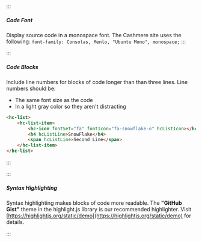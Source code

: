 :::

##### Code Font

Display source code in a monospace font. The Cashmere site uses the following: `font-family: Consolas, Menlo, "Ubuntu Mono", monospace;`
:::

:::

##### Code Blocks

Include line numbers for blocks of code longer than than three lines. Line numbers should be:

*   The same font size as the code
*   In a light gray color so they aren't distracting

```html
<hc-list>
    <hc-list-item>
        <hc-icon fontSet="fa" fontIcon="fa-snowflake-o" hcListIcon></hc-icon>
        <h4 hcListLine>SnowFlake</h4>
        <span hcListLine>Second Line</span>
    </hc-list-item>
</hc-list>
```

:::

:::

##### Syntax Highlighting

Syntax highlighting makes blocks of code more readable. The **"GitHub Gist"** theme in the highlight.js library is our recommended highlighter. Visit [https://highlightjs.org/static/demo](https://highlightjs.org/static/demo) for details.

:::
